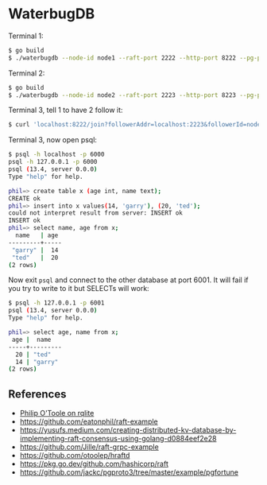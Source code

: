 # WaterbugDB

Terminal 1:

```bash
$ go build
$ ./waterbugdb --node-id node1 --raft-port 2222 --http-port 8222 --pg-port 6000
```

Terminal 2:

```bash
$ go build
$ ./waterbugdb --node-id node2 --raft-port 2223 --http-port 8223 --pg-port 6001
```

Terminal 3, tell 1 to have 2 follow it:

```bash
$ curl 'localhost:8222/join?followerAddr=localhost:2223&followerId=node2'
```

Terminal 3, now open psql:

```bash
$ psql -h localhost -p 6000
psql -h 127.0.0.1 -p 6000
psql (13.4, server 0.0.0)
Type "help" for help.

phil=> create table x (age int, name text);
CREATE ok
phil=> insert into x values(14, 'garry'), (20, 'ted');
could not interpret result from server: INSERT ok
INSERT ok
phil=> select name, age from x;
  name   | age 
---------+-----
 "garry" |  14
 "ted"   |  20
(2 rows)
```

Now exit `psql` and connect to the other database at port 6001. It
will fail if you try to write to it but SELECTs will work:

```bash
$ psql -h 127.0.0.1 -p 6001
psql (13.4, server 0.0.0)
Type "help" for help.

phil=> select age, name from x;
 age |  name
-----+---------
  20 | "ted"
  14 | "garry"
(2 rows)
```

## References

* [Philip O'Toole on rqlite](https://youtu.be/rqO9PtBkiSQ?t=2332)
* https://github.com/eatonphil/raft-example
* https://yusufs.medium.com/creating-distributed-kv-database-by-implementing-raft-consensus-using-golang-d0884eef2e28
* https://github.com/Jille/raft-grpc-example
* https://github.com/otoolep/hraftd
* https://pkg.go.dev/github.com/hashicorp/raft
* https://github.com/jackc/pgproto3/tree/master/example/pgfortune
